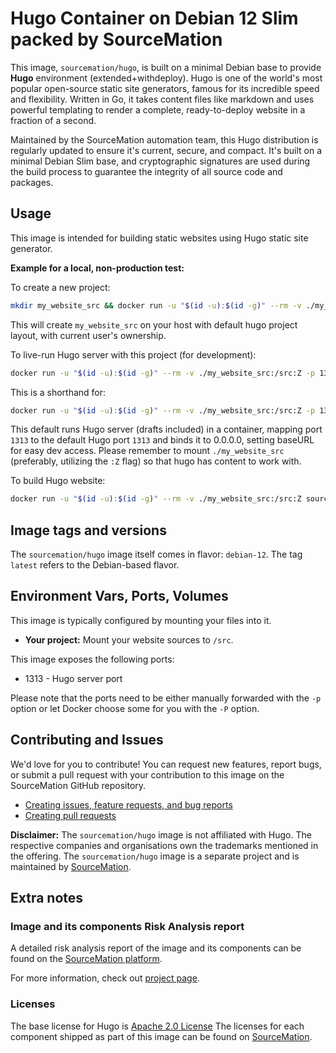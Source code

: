 # Hugo Container on Debian 12 Slim packed by SourceMation

This image, `sourcemation/hugo`, is built on a minimal Debian base to provide **Hugo** environment (extended+withdeploy). Hugo is one of the world's most popular open-source static site generators, famous for its incredible speed and flexibility. Written in Go, it takes content files like markdown and uses powerful templating to render a complete, ready-to-deploy website in a fraction of a second.

Maintained by the SourceMation automation team, this Hugo distribution is regularly updated to ensure it's current, secure, and compact. It's built on a minimal Debian Slim base, and cryptographic signatures are used during the build process to guarantee the integrity of all source code and packages.

## Usage

This image is intended for building static websites using Hugo static site generator.

**Example for a local, non-production test:**

To create a new project:

```bash
mkdir my_website_src && docker run -u "$(id -u):$(id -g)" --rm -v ./my_website_src:/src:Z sourcemation/hugo new site /src
```

This will create `my_website_src` on your host with default hugo project layout, with current user's ownership.

To live-run Hugo server with this project (for development):

```bash
docker run -u "$(id -u):$(id -g)" --rm -v ./my_website_src:/src:Z -p 1313:1313 sourcemation/hugo
```

This is a shorthand for:
```bash
docker run -u "$(id -u):$(id -g)" --rm -v ./my_website_src:/src:Z -p 1313:1313 sourcemation/hugo server -D --bind 0.0.0.0 --baseURL / --appendPort
```

This default runs Hugo server (drafts included) in a container, mapping port `1313` to the default Hugo port `1313` and binds it to 0.0.0.0, setting baseURL for easy dev access.
Please remember to mount `./my_website_src` (preferably, utilizing the `:Z` flag) so that hugo has content to work with.

To build Hugo website:

```bash
docker run -u "$(id -u):$(id -g)" --rm -v ./my_website_src:/src:Z sourcemation/hugo build
```

## Image tags and versions

The `sourcemation/hugo` image itself comes in flavor: `debian-12`.
The tag `latest` refers to the Debian-based flavor.

## Environment Vars, Ports, Volumes

This image is typically configured by mounting your files into it.

  * **Your project:** Mount your website sources to `/src`.


This image exposes the following ports: 

- 1313 - Hugo server port

Please note that the ports need to be either manually forwarded with the
`-p` option or let Docker choose some for you with the `-P` option.

## Contributing and Issues

We'd love for you to contribute! You can request new features, report bugs, or
submit a pull request with your contribution to this image on the SourceMation
GitHub repository.

- [Creating issues, feature requests, and bug reports](https://github.com/SourceMation/images/issues/new/choose)
- [Creating pull requests](https://github.com/SourceMation/images/compare)

**Disclaimer:** The `sourcemation/hugo` image is not affiliated with Hugo. The respective companies and
organisations own the trademarks mentioned in the offering. The `sourcemation/hugo` image is a separate project and is maintained by [SourceMation](https://sourcemation.com).

## Extra notes

### Image and its components Risk Analysis report

A detailed risk analysis report of the image and its components can be
found on the [SourceMation platform](https://sourcemation.com).

For more information, check out [project page](https://gohugo.io).

### Licenses

The base license for Hugo is [Apache 2.0 License](https://gohugo.io/about/license/)
The licenses for each component shipped as
part of this image can be found on [SourceMation](https://sourcemation.com).
